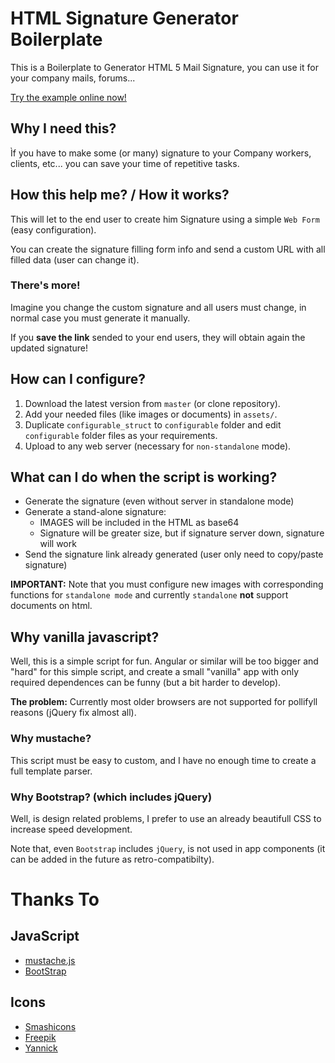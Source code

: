 ﻿# HTML Signature Generator Boilerplate

This is a Boilerplate to Generator HTML 5 Mail Signature, you can use it for your company mails, forums...

[Try the example online now!](https://protocolnebula.github.io/HTML-Signature-Generator-Boilerplate-JS/index.html)


## Why I need this?

Ìf you have to make some (or many) signature to your Company workers, clients, etc... you can save
your time of repetitive tasks.

## How this help me? / How it works?

This will let to the end user to create him Signature using a simple `Web Form` (easy configuration).

You can create the signature filling form info and send a custom URL with all filled data (user can change it).

### There's more!

Imagine you change the custom signature and all users must change, in normal case you must generate it manually.

If you **save the link** sended to your end users, they will obtain again the updated signature!

## How can I configure?

1. Download the latest version from `master` (or clone repository).
2. Add your needed files (like images or documents) in `assets/`.
3. Duplicate `configurable_struct` to `configurable` folder and edit `configurable` folder files as your requirements.
4. Upload to any web server (necessary for `non-standalone` mode).

## What can I do when the script is working?

- Generate the signature (even without server in standalone mode)
- Generate a stand-alone signature:
  - IMAGES will be included in the HTML as base64
  - Signature will be greater size, but if signature server down, signature will work
- Send the signature link already generated (user only need to copy/paste signature)

**IMPORTANT:** Note that you must configure new images with corresponding functions for `standalone mode` 
and currently `standalone` **not** support documents on html.

## Why vanilla javascript?

Well, this is a simple script for fun. Angular or similar will be too bigger and "hard" for this simple script, and create a small "vanilla" app with only required dependences can be funny (but a bit harder to develop).

**The problem:** Currently most older browsers are not supported for pollifyll reasons (jQuery fix almost all).

### Why mustache?

This script must be easy to custom, and I have no enough time to create a full template parser.

### Why Bootstrap? (which includes jQuery)

Well, is design related problems, I prefer to use an already beautifull CSS to increase speed development.

Note that, even `Bootstrap` includes `jQuery`, is not used in app components (it can be added in the future as retro-compatibilty).


# Thanks To

## JavaScript

- [mustache.js](https://github.com/janl/mustache.js)
- [BootStrap](https://getbootstrap.com)

## Icons

- [Smashicons](https://www.flaticon.com/authors/smashicons)
- [Freepik](http://www.freepik.com)
- [Yannick](https://www.flaticon.com/authors/yannick)
